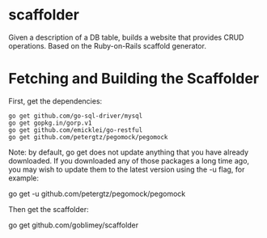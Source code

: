 # scaffolder
Given a description of a DB table, builds a website that provides CRUD operations.  Based on the Ruby-on-Rails scaffold generator.

Fetching and Building the Scaffolder
======================================

First, get the dependencies:

```
go get github.com/go-sql-driver/mysql
go get gopkg.in/gorp.v1
go get github.com/emicklei/go-restful
go get github.com/petergtz/pegomock/pegomock
```

Note: by default, go get does not update anything that you have already downloaded.  If you downloaded any of those packages a long time ago, you may wish to update them to the latest version using the -u flag, for example:

go get -u github.com/petergtz/pegomock/pegomock

Then get the scaffolder:

go get github.com/goblimey/scaffolder

